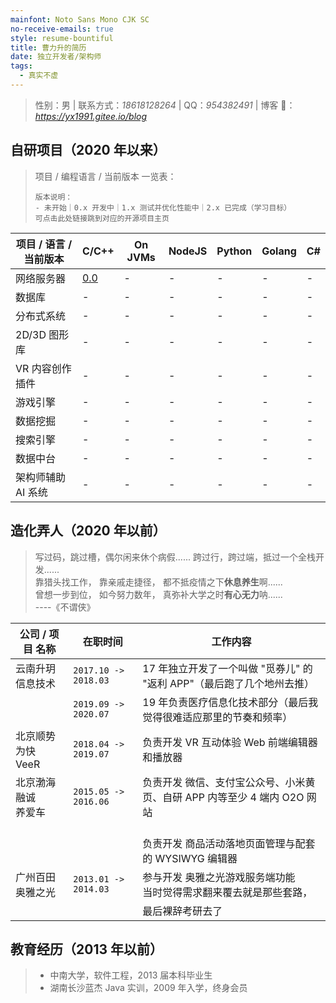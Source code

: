 ```yaml
---
mainfont: Noto Sans Mono CJK SC
no-receive-emails: true
style: resume-bountiful
title: 曹力升的简历
date: 独立开发者/架构师
tags:
  - 真实不虚
---
```


> 性别：男 | 联系方式：_18618128264_ | QQ：_954382491_ | 博客 🔗：_<https://yx1991.gitee.io/blog>_

## 自研项目（2020 年以来）

> 项目 / 编程语言 / 当前版本 一览表：
>
> ```
> 版本说明：
> - 未开始｜0.x 开发中｜1.x 测试并优化性能中｜2.x 已完成（学习目标）
> 可点击此处链接跳到对应的开源项目主页
> ```

<div class="projects">
<style>
.markdown-body .projects + table th { width: 12%; }
.markdown-body .projects + table th:first-of-type { width: 28%; }
</style>
</div>

| 项目 / 语言 / 当前版本 | C/C++            | On JVMs | NodeJS | Python | Golang | C#  |
| ---------------------- | ---------------- | ------- | ------ | ------ | ------ | --- |
| 网络服务器             | [0.0](proj:blog) | -       | -      | -      | -      | -   |
| 数据库                 | -                | -       | -      | -      | -      | -   |
| 分布式系统             | -                | -       | -      | -      | -      | -   |
| 2D/3D 图形库           | -                | -       | -      | -      | -      | -   |
| VR 内容创作插件        | -                | -       | -      | -      | -      | -   |
| 游戏引擎               | -                | -       | -      | -      | -      | -   |
| 数据挖掘               | -                | -       | -      | -      | -      | -   |
| 搜索引擎               | -                | -       | -      | -      | -      | -   |
| 数据中台               | -                | -       | -      | -      | -      | -   |
| 架构师辅助 AI 系统     | -                | -       | -      | -      | -      | -   |

## 造化弄人（2020 年以前）

> 写过码，跳过槽，偶尔闲来休个病假...... 跨过行，跨过端，抵过一个全栈开发......<br>
> 靠猎头找工作， 靠亲戚走捷径， 都不抵疫情之下**休息养生**啊......<br>
> 曾想一步到位， 如今努力数年， 真弥补大学之时**有心无力**呐......<br>
> ----《不谓侠》

<div class="experiences">
<style>
.markdown-body .experiences + table th:nth-of-type(1) { width: 16%; }
.markdown-body .experiences + table th:nth-of-type(2) { width: 1%; }
</style>
</div>

| 公司 / 项目 名称         | 在职时间             | 工作内容                                                                   |
|--------------------------|----------------------|----------------------------------------------------------------------------|
| 云南升玥信息技术         | `2017.10 -> 2018.03` | 17 年独立开发了一个叫做 "觅券儿" 的 "返利 APP"（最后跑了几个地州去推）<br> | \
|                          | `2019.09 -> 2020.07` | 19 年负责医疗信息化技术部分（最后我觉得很难适应那里的节奏和频率）          |
| 北京顺势为快 <br> VeeR   | `2018.04 -> 2019.07` | 负责开发 VR 互动体验 Web 前端编辑器和播放器                                |
| 北京渤海融诚 <br> 养爱车 | `2015.05 -> 2016.06` | 负责开发 微信、支付宝公众号、小米黄页、自研 APP 内等至少 4 端内 O2O 网站   | \
|                          |                      | <br> 负责开发 商品活动落地页面管理与配套的 WYSIWYG 编辑器                  |
| 广州百田 <br> 奥雅之光   | `2013.01 -> 2014.03` | 参与开发 奥雅之光游戏服务端功能 <br> 当时觉得需求翻来覆去就是那些套路，    | \
|                          |                      | 最后裸辞考研去了                                                           |

## 教育经历（2013 年以前）

> - 中南大学，软件工程，2013 届本科毕业生
> - 湖南长沙蓝杰 Java 实训，2009 年入学，终身会员
